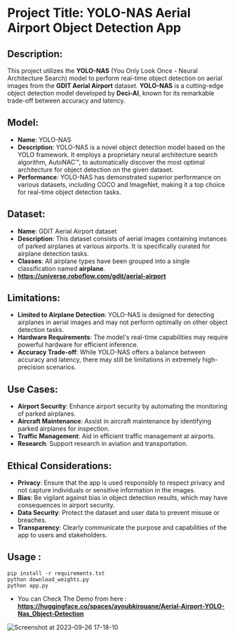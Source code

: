 # Project Title: YOLO-NAS Aerial Airport Object Detection App

## Description:
This project utilizes the **YOLO-NAS** (You Only Look Once - Neural Architecture Search) model to perform real-time object detection on aerial images from the **GDIT Aerial Airport** dataset. **YOLO-NAS** is a cutting-edge object detection model developed by **Deci-AI**, known for its remarkable trade-off between accuracy and latency.

## Model:

+ **Name**: YOLO-NAS
+ **Description**: YOLO-NAS is a novel object detection model based on the YOLO framework. It employs a proprietary neural architecture search algorithm, AutoNAC™, to automatically discover the most optimal architecture for object detection on the given dataset.
+ **Performance**: YOLO-NAS has demonstrated superior performance on various datasets, including COCO and ImageNet, making it a top choice for real-time object detection tasks.

## Dataset:

+ **Name**: GDIT Aerial Airport dataset
+ **Description**: This dataset consists of aerial images containing instances of parked airplanes at various airports. It is specifically curated for airplane detection tasks.
+ **Classes**: All airplane types have been grouped into a single classification named **airplane**.
+ **https://universe.roboflow.com/gdit/aerial-airport**

## Limitations:

+ **Limited to Airplane Detection**: YOLO-NAS is designed for detecting airplanes in aerial images and may not perform optimally on other object detection tasks.
+ **Hardware Requirements**: The model's real-time capabilities may require powerful hardware for efficient inference.
+ **Accuracy Trade-off**: While YOLO-NAS offers a balance between accuracy and latency, there may still be limitations in extremely high-precision scenarios.

## Use Cases:

+ **Airport Security**: Enhance airport security by automating the monitoring of parked airplanes.
+ **Aircraft Maintenance**: Assist in aircraft maintenance by identifying parked airplanes for inspection.
+ **Traffic Management**: Aid in efficient traffic management at airports.
+ **Research**: Support research in aviation and transportation.

## Ethical Considerations:

+ **Privacy**: Ensure that the app is used responsibly to respect privacy and not capture individuals or sensitive information in the images.
+ **Bias**: Be vigilant against bias in object detection results, which may have consequences in airport security.
+ **Data Security**: Protect the dataset and user data to prevent misuse or breaches.
+ **Transparency**: Clearly communicate the purpose and capabilities of the app to users and stakeholders.

## Usage : 
```
pip install -r requirements.txt
python download_weights.py 
python app.py
```
+ You can Check The Demo from here : **https://huggingface.co/spaces/ayoubkirouane/Aerial-Airport-YOLO-Nas_Object-Detection**

![Screenshot at 2023-09-26 17-18-10](https://github.com/Kirouane-Ayoub/YOLO-NAS-Aerial-Airport-Object-Detection-App/assets/99510125/f3b4d46d-422d-42ce-a99d-5a4fbd3b10b3)
